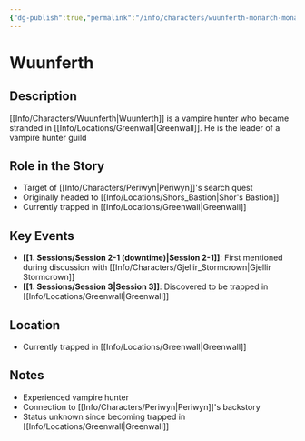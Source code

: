 ```yaml
---
{"dg-publish":true,"permalink":"/info/characters/wuunferth-monarch-monarch/"}
---
```


# Wuunferth

## Description
[[Info/Characters/Wuunferth\|Wuunferth]] is a vampire hunter who became stranded in [[Info/Locations/Greenwall\|Greenwall]]. He is the leader of a vampire hunter guild

## Role in the Story
- Target of [[Info/Characters/Periwyn\|Periwyn]]'s search quest
- Originally headed to [[Info/Locations/Shors_Bastion\|Shor's Bastion]]
- Currently trapped in [[Info/Locations/Greenwall\|Greenwall]]

## Key Events
- **[[1. Sessions/Session 2-1 (downtime)\|Session 2-1]]**: First mentioned during discussion with [[Info/Characters/Gjellir_Stormcrown\|Gjellir Stormcrown]]
- **[[1. Sessions/Session 3\|Session 3]]**: Discovered to be trapped in [[Info/Locations/Greenwall\|Greenwall]]

## Location
- Currently trapped in [[Info/Locations/Greenwall\|Greenwall]]

## Notes
- Experienced vampire hunter
- Connection to [[Info/Characters/Periwyn\|Periwyn]]'s backstory
- Status unknown since becoming trapped in [[Info/Locations/Greenwall\|Greenwall]]